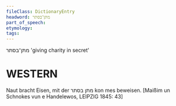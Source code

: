 ```yaml
---
fileClass: DictionaryEntry
headword: מתּן־בסתר
part_of_speech: 
etymology: 
tags: 
---
```

מתּן־בסתר
'giving charity in secret'

WESTERN
========

Naut bracht Eisen, mit der מתן בסתר kon mes beweisen.
[Maißim un Schnokes vun e Handelewos, LEIPZIG 1845: 43]